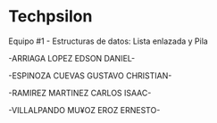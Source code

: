 # Techpsilon
Equipo #1 - Estructuras de datos:  Lista enlazada y Pila

-ARRIAGA LOPEZ EDSON DANIEL-

-ESPINOZA CUEVAS GUSTAVO CHRISTIAN-

-RAMIREZ MARTINEZ CARLOS ISAAC-

-VILLALPANDO MU¥OZ EROZ ERNESTO-
